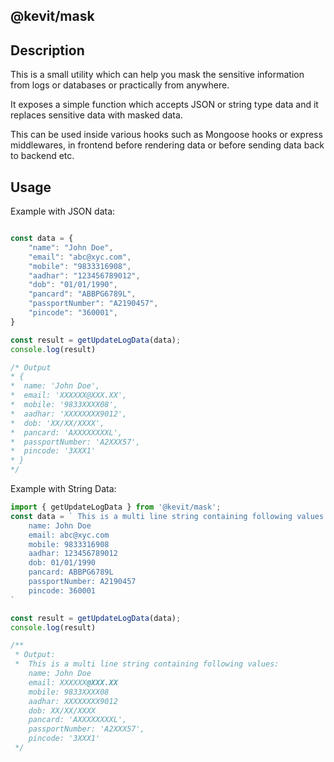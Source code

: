 @kevit/mask
-----------

## Description
This is a small utility which can help you mask the sensitive information
from logs or databases or practically from anywhere. 

It exposes a simple function which accepts JSON or string type data and it
replaces sensitive data with masked data. 

This can be used inside various hooks such as Mongoose hooks or express 
middlewares, in frontend before rendering data or before sending data
back to backend etc.

## Usage
Example with JSON data: 
```ts

const data = {
    "name": "John Doe",
    "email": "abc@xyc.com",
    "mobile": "9833316908",
    "aadhar": "123456789012",
    "dob": "01/01/1990",
    "pancard": "ABBPG6789L",
    "passportNumber": "A2190457",
    "pincode": "360001",
}

const result = getUpdateLogData(data);
console.log(result)

/* Output
* {
*  name: 'John Doe',
*  email: 'XXXXXX@XXX.XX',
*  mobile: '9833XXXX08',
*  aadhar: 'XXXXXXXX9012',
*  dob: 'XX/XX/XXXX',
*  pancard: 'AXXXXXXXXL',
*  passportNumber: 'A2XXX57',
*  pincode: '3XXX1'
* }
*/
```

Example with String Data: 
```ts
import { getUpdateLogData } from '@kevit/mask';
const data = ` This is a multi line string containing following values:
    name: John Doe  
    email: abc@xyc.com
    mobile: 9833316908
    aadhar: 123456789012
    dob: 01/01/1990
    pancard: ABBPG6789L
    passportNumber: A2190457
    pincode: 360001
`

const result = getUpdateLogData(data);
console.log(result)

/**
 * Output:
 *  This is a multi line string containing following values:
    name: John Doe  
    email: XXXXXX@XXX.XX
    mobile: 9833XXXX08
    aadhar: XXXXXXXX9012
    dob: XX/XX/XXXX
    pancard: 'AXXXXXXXXL',
    passportNumber: 'A2XXX57',
    pincode: '3XXX1'
 */
```